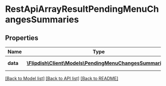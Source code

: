 # RestApiArrayResultPendingMenuChangesSummaries

## Properties
Name | Type | Description | Notes
------------ | ------------- | ------------- | -------------
**data** | [**\Flipdish\\Client\Models\PendingMenuChangesSummaries[]**](PendingMenuChangesSummaries.md) | Generic data object. | 

[[Back to Model list]](../README.md#documentation-for-models) [[Back to API list]](../README.md#documentation-for-api-endpoints) [[Back to README]](../README.md)


